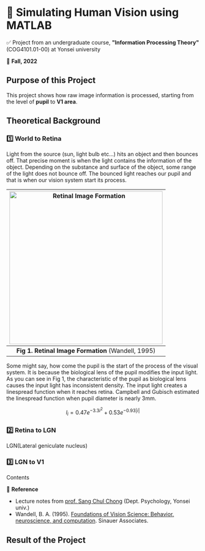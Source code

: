 # :eyes: Simulating Human Vision using MATLAB

:white_check_mark: Project from an undergraduate course, **"Information Processing Theory"** (COG4101.01-00) at Yonsei university

:calendar: **Fall, 2022**

## Purpose of this Project
This project shows how raw image information is processed, starting from the level of **pupil** to **V1 area**. 


## Theoretical Background

### :one: World to Retina
Light from the source (sun, light bulb etc...) hits an object and then bounces off. That precise moment is when the light contains the information of the object. Depending on the substance and surface of the object, some range of the light does not bounce off. The bounced light reaches our pupil and that is when our vision system start its process.

<div align="center">

|<img src="https://foundationsofvision.stanford.edu/wp-content/uploads/2012/02/monitor.to_.retina1-1024x703.png" alt="Retinal Image Formation" width="400"/>|
|:-:|
|**Fig 1. Retinal Image Formation** (Wandell, 1995)|

</div>

Some might say, how come the pupil is the start of the process of the visual system. It is because the biological lens of the pupil modifies the input light. As you can see in Fig 1, the characteristic of the pupil as biological lens causes the input light has inconsistent density. The input light creates a linespread function when it reaches retina. Campbell and Gubisch estimated the linespread function when pupil diameter is nearly 3mm. 

$$ l_{i} = 0.47e^{-3.3i^2} + 0.53e^{-0.93|i|} $$



### :two: Retina to LGN 
LGN(Lateral geniculate nucleus)

### :three: LGN to V1
Contents

:page_facing_up: **Reference** 
* Lecture notes from [prof. Sang Chul Chong](https://vcc.yonsei.ac.kr/pi) (Dept. Psychology, Yonsei univ.) 
* Wandell, B. A. (1995). [Foundations of Vision Science: Behavior, neuroscience, and computation](http://foundationsofvision.stanford.edu/). Sinauer Associates. 

## Result of the Project
